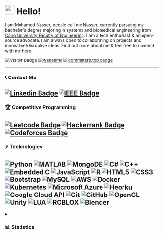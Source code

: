 <h1> <img src="https://raw.githubusercontent.com/aemmadi/aemmadi/master/wave.gif" width="30px" height= "30px"> Hello! </h1>


I am Mohamed Nasser, people call me Nasser, currently pursuing my bachelor's degree majoring in systems and biomedical engineering from [Cairo University Faculty of Engineering](https://cu.edu.eg/Home). I am a tech enthusiast & an open-source advocate. I am always open to collaborating on projects and innovative/disruptive ideas. Find out more about me & feel free to connect with me here:

![Visitor Badge](https://visitor-badge.laobi.icu/badge?page_id=mo-gaafar.mo-gaafar)
[![wakatime](https://wakatime.com/badge/user/da6c03be-746f-407a-b490-c5fe8ddc59a5.svg)](https://wakatime.com/@da6c03be-746f-407a-b490-c5fe8ddc59a5)
[![committers.top badge](https://user-badge.committers.top/egypt/mo-gaafar.svg)](https://user-badge.committers.top/egypt/mo-gaafar)

-------------------

### 📞 Contact Me

[![Linkedin Badge](https://img.shields.io/badge/-mohamednasser-blue?style=flat-square&logo=Linkedin&logoColor=white&link=https://www.linkedin.com/in/anirudhemmadi/)](https://www.linkedin.com/in/mohamed-nasser-gaafar-bb5772111/)
[![IEEE Badge](https://img.shields.io/badge/-mohamed_gaafar@ieee.org-2523e7?style=flat-square&logo=IEEE&logoColor=white&link=mailto:mohamed_gaafar@ieee.org)](mailto:mohamed_gaafar@ieee.org)
-------------------

### 🏆 Competitive Programming

[![Leetcode Badge](https://img.shields.io/badge/-LeetCode-ff8c00?style=flat-square&logo=leetcode&logoColor=white&link=https://leetcode.com/mo-gaafar/)](https://leetcode.com/mo-gaafar/)
[![Hackerrank Badge](https://img.shields.io/badge/-HackerRank-3aa527?style=flat-square&logo=hackerrank&logoColor=white&link=https://www.hackerrank.com/mo_gaafar)](https://www.hackerrank.com/mo_gaafar)
[![Codeforces Badge](https://img.shields.io/badge/-CodeForces-2c5687?style=flat-square&logo=codeforces&logoColor=white&link=https://codeforces.com/profile/mo-gaafar)](https://codeforces.com/profile/mo-gaafar)
------------------

### ⚡ Technologies
![Python](https://img.shields.io/badge/-Python-black?style=flat-square&logo=Python)
![MATLAB](https://img.shields.io/badge/-MATLAB-blue?style=flat-square&logo=matrix)
![MongoDB](https://img.shields.io/badge/-MongoDB-lightgreen?style=flat-square&logo=mongodb)
![C#](https://img.shields.io/badge/-C%23-00599C?style=flat-square&logo=csharp)
![C++](https://img.shields.io/badge/-C++-00599C?style=flat-square&logo=cplusplus)
![Embedded C](https://img.shields.io/badge/-Embedded%20C-474747?style=flat-square&logo=c)
![JavaScript](https://img.shields.io/badge/-JavaScript-black?style=flat-square&logo=javascript)
![R](https://img.shields.io/badge/-R-2a7aea?style=flat-square&logo=R)
![HTML5](https://img.shields.io/badge/-HTML5-E34F26?style=flat-square&logo=html5&logoColor=white)
![CSS3](https://img.shields.io/badge/-CSS3-1572B6?style=flat-square&logo=css3)
![Bootstrap](https://img.shields.io/badge/-Bootstrap-563D7C?style=flat-square&logo=bootstrap)
![MySQL](https://img.shields.io/badge/-MySQL-black?style=flat-square&logo=mysql)
![AWS](https://img.shields.io/badge/Amazon%20Web%20Services-E34F26?style=flat-square&logo=amazon&logoColor=black)
![Docker](https://img.shields.io/badge/-Docker-00599C?style=flat-square&logo=docker&logoColor=white)
![Kubernetes](https://img.shields.io/badge/Kubernetes-2523e7?style=flat-square&logo=kubernetes&logoColor=white)
![Microsoft Azure](https://img.shields.io/badge/Microsoft%20Azure-232F7E?style=flat-square&logo=microsoft-azure)
![Heorku](https://img.shields.io/badge/Heroku-563D7C?style=flat-square&logo=heroku)
![Google Cloud API](https://img.shields.io/badge/Google%20Cloud%20API-084dad?style=flat-square&logo=google-cloud)
![Git](https://img.shields.io/badge/-Git-black?style=flat-square&logo=git)
![GitHub](https://img.shields.io/badge/-GitHub-181717?style=flat-square&logo=github)
![OpenGL](https://img.shields.io/badge/-OpenGL-E34F26?style=flat-square&logo=opengl&logoColor=white)
![Unity](https://img.shields.io/badge/-Unity-181717?style=flat-square&logo=unity)
![LUA](https://img.shields.io/badge/-LUA-2523e7?style=flat-square&logo=LUA)
![ROBLOX](https://img.shields.io/badge/-ROBLOX-ff0505?style=flat-square&logo=ROBLOX)
![Blender](https://img.shields.io/badge/-Blender-E34F26?style=flat-square&logo=blender&logoColor=white)
-------------------



<details>
  <summary><h3> 📊 Statistics </h3></summary>
<img src="https://github-readme-streak-stats.herokuapp.com/?user=mo-gaafar&theme=dark&date_format=j%20M%5B%20Y%5D&currStreakLabel=6FDA44&fire=6FDA44&ring=6FDA44" alt="GitHub Streak Stats" height="200" />
<br>
<img src="https://github-readme-stats.vercel.app/api?username=mo-gaafar&title_color=6FDA44&text_color=FFFFFF&show_icons=true&icon_color=6FDA44&include_all_commits=true&count_private=true&theme=dark" alt="GitHub Stats" height="200"/>
<br>
<img src="https://github-readme-stats.vercel.app/api/top-langs?username=mo-gaafar&layout=compact&title_color=6FDA44&text_color=FFFFFF&theme=dark" alt="GitHub Most Used Languages" height="200" />
<br>
</details>

